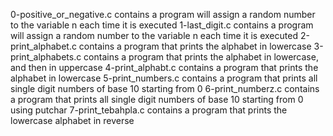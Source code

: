 0-positive_or_negative.c contains a program will assign a random number to the variable n each time it is executed
1-last_digit.c contains a program will assign a random number to the variable n each time it is executed
2-print_alphabet.c contains a program that prints the alphabet in lowercase
3-print_alphabets.c contains a program that prints the alphabet in lowercase, and then in uppercase
4-print_alphabt.c contains a program that prints the alphabet in lowercase
5-print_numbers.c contains a program that prints all single digit numbers of base 10 starting from 0
6-print_numberz.c contains a program that prints all single digit numbers of base 10 starting from 0 using putchar
7-print_tebahpla.c contains a program that prints the lowercase alphabet in reverse
